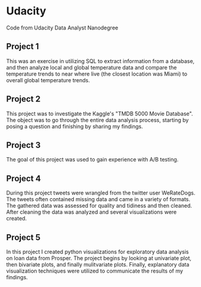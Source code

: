 # Udacity
Code from Udacity Data Analyst Nanodegree

## Project 1
This was an exercise in utilizing SQL to extract information from a database, and then analyze local and global temperature data and compare the temperature trends to near where live (the closest location was Miami) to overall global temperature trends.

## Project 2 
This project was to investigate the Kaggle's "TMDB 5000 Movie Database". The object was to go through the entire data analysis process, starting by posing a question and finishing by sharing my findings.

## Project 3
The goal of this project was used to gain experience with A/B testing. 

## Project 4
During this project tweets were wrangled from the twitter user WeRateDogs. The tweets often contained missing data and came in a variety of formats. The gathered data was assessed for quality and tidiness and then cleaned. After cleaning the data was analyzed and several visualizations were created. 

## Project 5 
In this project I created python visualizations for exploratory data analysis on loan data from Prosper. The project begins by looking at univariate plot, then bivariate plots, and finally mulitvariate plots. Finally, explanatory data visualization techniques were utilized to communicate the results of my findings. 
